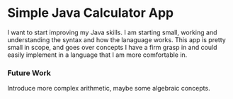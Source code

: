 # Simple Java Calculator App
I want to start improving my Java skills. I am starting small, working and understanding the syntax and how the lanaguage works. 
This app is pretty small in scope, and goes over concepts I have a firm grasp in and could easily implement in a language that I am more comfortable in.

### Future Work
Introduce more complex arithmetic, maybe some algebraic concepts.
